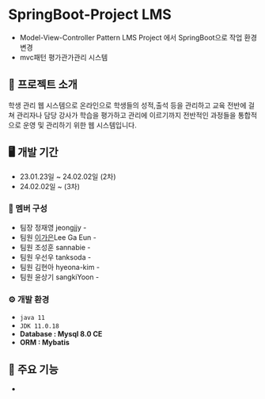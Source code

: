# SpringBoot-Project LMS
* Model-View-Controller Pattern LMS Project 에서 SpringBoot으로 작업 환경 변경 
* mvc패턴 평가관가관리 시스템 

## 📃 프로젝트 소개 
학생 관리 웹 시스템으로 온라인으로 학생들의 성적,출석 등을 관리하고 교육 전반에 걸쳐 관리자나 담당 강사가 학습을 평가하고 관리에 이르기까지 전반적인 과정들을 통합적으로 운영 및 관리하기 위한 웹 시스템입니다.

## 🖥️ 개발 기간
* 23.01.23일 ~ 24.02.02일 (2차)
* 24.02.02일 ~ (3차)

### 👫 멤버 구성
- 팀장 정재영 jeongjjy - 
- 팀원 [이가은](https://github.com/lkeeeeeee)Lee Ga Eun  -  
- 팀원 조성훈 sannabie -  
- 팀원 우선우 tanksoda - 
- 팀원 김현아 hyeona-kim - 
- 팀원 윤상기 sangkiYoon -

### ⚙️ 개발 환경
- `java 11`
- `JDK 11.0.18`
- **Database : Mysql 8.0 CE**
- **ORM : Mybatis**

## 📌 주요 기능 
- 
